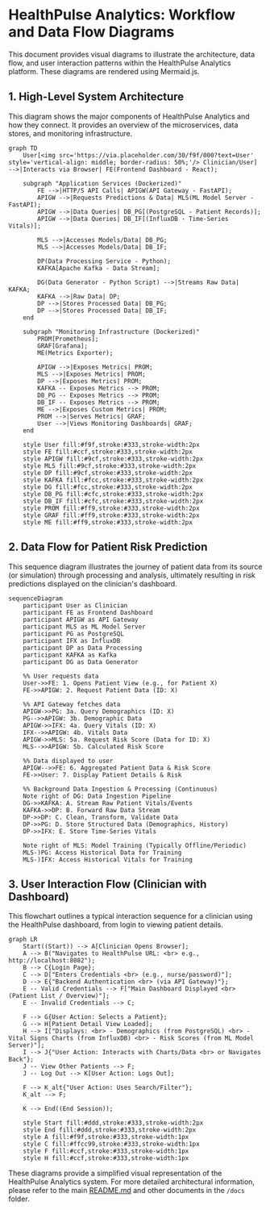 # HealthPulse Analytics: Workflow and Data Flow Diagrams

This document provides visual diagrams to illustrate the architecture, data flow, and user interaction patterns within the HealthPulse Analytics platform. These diagrams are rendered using Mermaid.js.

## 1. High-Level System Architecture

This diagram shows the major components of HealthPulse Analytics and how they connect. It provides an overview of the microservices, data stores, and monitoring infrastructure.

```mermaid
graph TD
    User[<img src='https://via.placeholder.com/30/f9f/000?text=User' style='vertical-align: middle; border-radius: 50%;'/> Clinician/User] -->|Interacts via Browser| FE(Frontend Dashboard - React);

    subgraph "Application Services (Dockerized)"
        FE -->|HTTP/S API Calls| APIGW(API Gateway - FastAPI);
        APIGW -->|Requests Predictions & Data| MLS(ML Model Server - FastAPI);
        APIGW -->|Data Queries| DB_PG[(PostgreSQL - Patient Records)];
        APIGW -->|Data Queries| DB_IF[(InfluxDB - Time-Series Vitals)];

        MLS -->|Accesses Models/Data| DB_PG;
        MLS -->|Accesses Models/Data| DB_IF;

        DP(Data Processing Service - Python);
        KAFKA[Apache Kafka - Data Stream];

        DG(Data Generator - Python Script) -->|Streams Raw Data| KAFKA;
        KAFKA -->|Raw Data| DP;
        DP -->|Stores Processed Data| DB_PG;
        DP -->|Stores Processed Data| DB_IF;
    end

    subgraph "Monitoring Infrastructure (Dockerized)"
        PROM[Prometheus];
        GRAF[Grafana];
        ME(Metrics Exporter);

        APIGW -->|Exposes Metrics| PROM;
        MLS -->|Exposes Metrics| PROM;
        DP -->|Exposes Metrics| PROM;
        KAFKA -- Exposes Metrics --> PROM;
        DB_PG -- Exposes Metrics --> PROM;
        DB_IF -- Exposes Metrics --> PROM;
        ME -->|Exposes Custom Metrics| PROM;
        PROM -->|Serves Metrics| GRAF;
        User -->|Views Monitoring Dashboards| GRAF;
    end

    style User fill:#f9f,stroke:#333,stroke-width:2px
    style FE fill:#ccf,stroke:#333,stroke-width:2px
    style APIGW fill:#9cf,stroke:#333,stroke-width:2px
    style MLS fill:#9cf,stroke:#333,stroke-width:2px
    style DP fill:#9cf,stroke:#333,stroke-width:2px
    style KAFKA fill:#fcc,stroke:#333,stroke-width:2px
    style DG fill:#fcc,stroke:#333,stroke-width:2px
    style DB_PG fill:#cfc,stroke:#333,stroke-width:2px
    style DB_IF fill:#cfc,stroke:#333,stroke-width:2px
    style PROM fill:#ff9,stroke:#333,stroke-width:2px
    style GRAF fill:#ff9,stroke:#333,stroke-width:2px
    style ME fill:#ff9,stroke:#333,stroke-width:2px
```

## 2. Data Flow for Patient Risk Prediction

This sequence diagram illustrates the journey of patient data from its source (or simulation) through processing and analysis, ultimately resulting in risk predictions displayed on the clinician's dashboard.

```mermaid
sequenceDiagram
    participant User as Clinician
    participant FE as Frontend Dashboard
    participant APIGW as API Gateway
    participant MLS as ML Model Server
    participant PG as PostgreSQL
    participant IFX as InfluxDB
    participant DP as Data Processing
    participant KAFKA as Kafka
    participant DG as Data Generator

    %% User requests data
    User->>FE: 1. Opens Patient View (e.g., for Patient X)
    FE->>APIGW: 2. Request Patient Data (ID: X)

    %% API Gateway fetches data
    APIGW->>PG: 3a. Query Demographics (ID: X)
    PG-->>APIGW: 3b. Demographic Data
    APIGW->>IFX: 4a. Query Vitals (ID: X)
    IFX-->>APIGW: 4b. Vitals Data
    APIGW->>MLS: 5a. Request Risk Score (Data for ID: X)
    MLS-->>APIGW: 5b. Calculated Risk Score

    %% Data displayed to user
    APIGW-->>FE: 6. Aggregated Patient Data & Risk Score
    FE->>User: 7. Display Patient Details & Risk

    %% Background Data Ingestion & Processing (Continuous)
    Note right of DG: Data Ingestion Pipeline
    DG->>KAFKA: A. Stream Raw Patient Vitals/Events
    KAFKA->>DP: B. Forward Raw Data Stream
    DP->>DP: C. Clean, Transform, Validate Data
    DP->>PG: D. Store Structured Data (Demographics, History)
    DP->>IFX: E. Store Time-Series Vitals

    Note right of MLS: Model Training (Typically Offline/Periodic)
    MLS-)PG: Access Historical Data for Training
    MLS-)IFX: Access Historical Vitals for Training
```

## 3. User Interaction Flow (Clinician with Dashboard)

This flowchart outlines a typical interaction sequence for a clinician using the HealthPulse dashboard, from login to viewing patient details.

```mermaid
graph LR
    Start((Start)) --> A[Clinician Opens Browser];
    A --> B("Navigates to HealthPulse URL: <br> e.g., http://localhost:8082");
    B --> C{Login Page};
    C --> D["Enters Credentials <br> (e.g., nurse/password)"];
    D --> E{"Backend Authentication <br> (via API Gateway)"};
    E -- Valid Credentials --> F["Main Dashboard Displayed <br> (Patient List / Overview)"];
    E -- Invalid Credentials --> C;

    F --> G{User Action: Selects a Patient};
    G --> H[Patient Detail View Loaded];
    H --> I["Displays: <br> - Demographics (from PostgreSQL) <br> - Vital Signs Charts (from InfluxDB) <br> - Risk Scores (from ML Model Server)"];
    I --> J{"User Action: Interacts with Charts/Data <br> or Navigates Back"};
    J -- View Other Patients --> F;
    J -- Log Out --> K[User Action: Logs Out];

    F --> K_alt{"User Action: Uses Search/Filter"};
    K_alt --> F;

    K --> End((End Session));

    style Start fill:#ddd,stroke:#333,stroke-width:2px
    style End fill:#ddd,stroke:#333,stroke-width:2px
    style A fill:#f9f,stroke:#333,stroke-width:1px
    style C fill:#ffcc99,stroke:#333,stroke-width:1px
    style F fill:#ccf,stroke:#333,stroke-width:1px
    style H fill:#ccf,stroke:#333,stroke-width:1px
```

These diagrams provide a simplified visual representation of the HealthPulse Analytics system. For more detailed architectural information, please refer to the main [README.md](../README.md) and other documents in the `/docs` folder.
